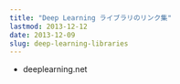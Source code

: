 ```yaml
---
title: "Deep Learning ライブラリのリンク集"
lastmod: 2013-12-12
date: 2013-12-09
slug: deep-learning-libraries
---
```

  * deeplearning.net
